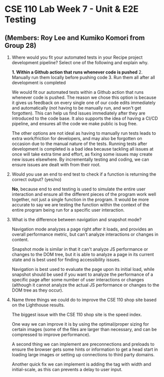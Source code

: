 # CSE 110 Lab Week 7 - Unit & E2E Testing 
## (Members: Roy Lee and Kumiko Komori from Group 28)

1) Where would you fit your automated tests in your Recipe project development pipeline? Select one of the following and explain why.

   **1. Within a Github action that runs whenever code is pushed**
   2. Manually run them locally before pushing code
   3. Run them all after all development is completed

    We would fit our automated tests within a Github action that runs whenever code is pushed. The reason we chose this option is because it gives us feedback on every single one of our code edits immediately and automatically (not having to be manually run, and won't get forgotten). This can help us find issues immediately after they are introduced to the code base. It also supports the idea of having a CI/CD pipeline, and ensures all the code we make public is bug free.

    The other options are not ideal as having to manually run tests leads to extra work/friction for developers, and may also be forgotten on occasion due to the manual nature of the tests. Running tests after development is completed is a bad idea because tackling all issues at once will take extra time and effort, as fixing some issues may create new issues elsewhere. By incrementally testing and coding, we can ensure issues are dealt with from their root.

2) Would you use an end to end test to check if a function is returning the correct output? (yes/no)

    **No**, because end to end testing is used to simulate the entire user interaction and ensure all the different pieces of the program work well together, not just a single function in the program. It would be more accurate to say we are testing the function within the context of the entire program being run for a specific user interaction.

3) What is the difference between navigation and snapshot mode?

    Navigation mode analyzes a page right after it loads, and provides an overall performance metric, but can't analyze interactions or changes in content.

    Snapshot mode is similar in that it can't analyze JS performance or changes to the DOM tree, but it is able to analyze a page in its current state and is best used for finding accessibility issues.

    Navigation is best used to evaluate the page upon its initial load, while snapshot should be used if you want to analyze the performance of a specific page after some number of user interactions or changes (although it cannot analyze the actual JS performance or changes to the DOM tree as they occur).

4) Name three things we could do to improve the CSE 110 shop site based on the Lighthouse results.

    The biggest issue with the CSE 110 shop site is the speed index. 
    
    One way we can improve it is by using the optimal/proper sizing for certain images (some of the files are larger than necessary, and can be compressed to improve performance). 
    
    A second thing we can implement are preconnections and preloads to ensure the browser gets some hints or information to get a head start in loading large images or setting up connections to third party domains. 
    
    Another quick fix we can implement is adding the <meta name="viewport"> tag with width and initial-scale, as this can prevents a delay to user input.